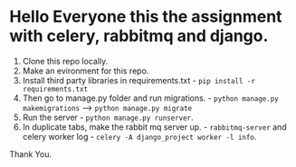 # Hello Everyone this the assignment with celery, rabbitmq and django.

1. Clone this repo locally.
2. Make an evironment for this repo.
3. Install third party libraries in requirements.txt - `pip install -r requirements.txt`
4. Then go to manage.py folder and run migrations. - `python manage.py makemigrations` --> `python manage.py migrate`
5. Run the server - `python manage.py runserver`.
6. In duplicate tabs, make the rabbit mq server up. - `rabbitmq-server` and celery worker log - `celery -A django_project worker -l info`.

Thank You.
